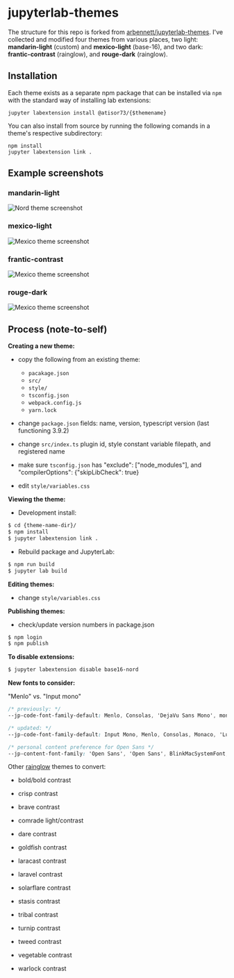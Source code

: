 # jupyterlab-themes

The structure for this repo is forked from [arbennett/jupyterlab-themes](https://github.com/arbennett/jupyterlab-themes). I've collected and modified four themes from various places, two light: **mandarin-light** (custom) and **mexico-light** (base-16), and two dark: **frantic-contrast** (rainglow), and **rouge-dark** (rainglow). 



## Installation

Each theme exists as a separate npm package that can be installed via `npm` with the standard way of installing lab extensions:

```
jupyter labextension install @atisor73/{$themename}
```



You can also install from source by running the following comands in a theme's respective subdirectory:

```
npm install
jupyter labextension link .
```



## Example screenshots

### mandarin-light
![](./_screenshots/mandarin-light.png "Nord theme screenshot")

### mexico-light

![](./_screenshots/mexico-light.png "Mexico theme screenshot")



### frantic-contrast

![](./_screenshots/frantic-contrast.png "Mexico theme screenshot")



### rouge-dark

![](./_screenshots/rouge-dark.png "Mexico theme screenshot")



## Process (note-to-self)

**Creating a new theme:**

- copy the following from an existing theme: 
  -  `pacakage.json` 
  -  `src/`
  - `style/`
  - `tsconfig.json`
  - `webpack.config.js`
  - `yarn.lock`

- change `package.json` fields: name, version, typescript version (last functioning 3.9.2)

- change `src/index.ts` plugin id, style constant variable filepath, and registered name

- make sure `tsconfig.json` has "exclude": ["node_modules"], and "compilerOptions": {"skipLibCheck": true}

- edit `style/variables.css` 

  

**Viewing the theme:**

- Development install:

```bash
$ cd {theme-name-dir}/
$ npm install 
$ jupyter labextension link .
```

- Rebuild package and JupyterLab:

```bash
$ npm run build
$ jupyter lab build
```



**Editing themes:**

- change `style/variables.css` 



**Publishing themes:**

- check/update version numbers in package.json

```bash
$ npm login
$ npm publish
```



**To disable extensions:**

```bash
$ jupyter labextension disable base16-nord
```





**New fonts to consider:**

"Menlo" vs. "Input mono"

```css
/* previously: */
--jp-code-font-family-default: Menlo, Consolas, 'DejaVu Sans Mono', monospace;

/* updated: */ 
--jp-code-font-family-default: Input Mono, Menlo, Consolas, Monaco, 'Lucida Console', 'Liberation Mono', 'DejaVu Sans Mono', 'Bitstream Vera Sans Mono','Courier New', monospace, serif;

/* personal content preference for Open Sans */
--jp-content-font-family: 'Open Sans', 'Open Sans', BlinkMacSystemFont, 'Segoe UI', Helvetica, Arial, sans-serif, 'Apple Color Emoji', 'Segoe UI Emoji', 'Segoe UI Symbol';
```





Other [rainglow](https://rainglow.io/) themes to convert: 

- bold/bold contrast
- crisp contrast
- brave contrast
- comrade light/contrast 

- dare contrast
- goldfish contrast
- laracast contrast
- laravel contrast
- solarflare contrast
- stasis contrast
- tribal contrast
- turnip contrast
- tweed contrast
- vegetable contrast
- warlock contrast
